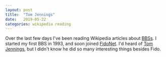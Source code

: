 ```yaml
---
layout: post
title:  "Tom Jennings"
date:   2019-05-22
categories: wikipedia reading
---
```


Over the last few days I've been reading Wikipedia articles about [BBSs](https://en.wikipedia.org/wiki/Bulletin_board_system). I started my first BBS in 1993, and soon joined [FidoNet](https://en.wikipedia.org/wiki/FidoNet). I'd heard of [Tom Jennings](https://en.wikipedia.org/wiki/Tom_Jennings), but I didn't know he did so many interesting things besides Fido.
